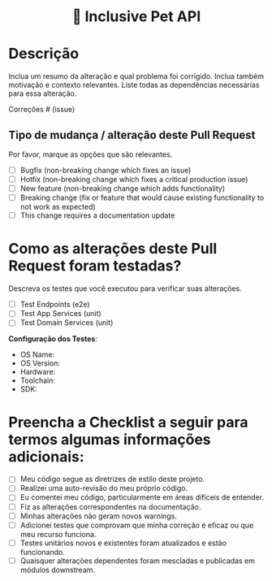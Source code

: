 <h1 align="center">🐾 Inclusive Pet API</h1>

# Descrição

Inclua um resumo da alteração e qual problema foi corrigido. Inclua também motivação e contexto relevantes. Liste todas as dependências necessárias para essa alteração.

Correções # (issue)

## Tipo de mudança / alteração deste Pull Request

Por favor, marque as opções que são relevantes.

- [ ] Bugfix (non-breaking change which fixes an issue)
- [ ] Hotfix (non-breaking change which fixes a critical production issue)
- [ ] New feature (non-breaking change which adds functionality)
- [ ] Breaking change (fix or feature that would cause existing functionality to not work as expected)
- [ ] This change requires a documentation update

# Como as alterações deste Pull Request foram testadas?

Descreva os testes que você executou para verificar suas alterações.

- [ ] Test Endpoints (e2e)
- [ ] Test App Services (unit)
- [ ] Test Domain Services (unit)

**Configuração dos Testes**:
* OS Name: 
* OS Version: 
* Hardware: 
* Toolchain: 
* SDK: 

# Preencha a Checklist a seguir para termos algumas informações adicionais:

- [ ] Meu código segue as diretrizes de estilo deste projeto.
- [ ] Realizei uma auto-revisão do meu próprio código.
- [ ] Eu comentei meu código, particularmente em áreas difíceis de entender.
- [ ] Fiz as alterações correspondentes na documentação.
- [ ] Minhas alterações não geram novos warnings.
- [ ] Adicionei testes que comprovam que minha correção é eficaz ou que meu recurso funciona.
- [ ] Testes unitários novos e existentes foram atualizados e estão funcionando.
- [ ] Quaisquer alterações dependentes foram mescladas e publicadas em módulos downstream.
